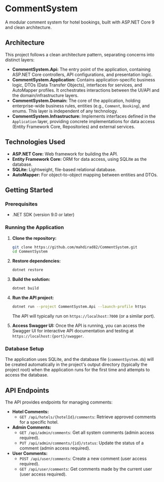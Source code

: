 # CommentSystem

A modular comment system for hotel bookings, built with ASP.NET Core 9 and clean architecture.

## Architecture

This project follows a clean architecture pattern, separating concerns into distinct layers:

*   **CommentSystem.Api:** The entry point of the application, containing ASP.NET Core controllers, API configurations, and presentation logic.
*   **CommentSystem.Application:** Contains application-specific business logic, DTOs (Data Transfer Objects), interfaces for services, and AutoMapper profiles. It orchestrates interactions between the UI/API and the domain/infrastructure layers.
*   **CommentSystem.Domain:** The core of the application, holding enterprise-wide business rules, entities (e.g., `Comment`, `Booking`), and enums. This layer is independent of any technology.
*   **CommentSystem.Infrastructure:** Implements interfaces defined in the `Application` layer, providing concrete implementations for data access (Entity Framework Core, Repositories) and external services.

## Technologies Used

*   **ASP.NET Core:** Web framework for building the API.
*   **Entity Framework Core:** ORM for data access, using SQLite as the database.
*   **SQLite:** Lightweight, file-based relational database.
*   **AutoMapper:** For object-to-object mapping between entities and DTOs.

## Getting Started

### Prerequisites

*   .NET SDK (version 9.0 or later)

### Running the Application

1.  **Clone the repository:**
    ```bash
    git clone https://github.com/mahdirad82/CommentSystem.git
    cd CommentSystem
    ```
2.  **Restore dependencies:**
    ```bash
    dotnet restore
    ```
3.  **Build the solution:**
    ```bash
    dotnet build
    ```
4.  **Run the API project:**
    ```bash
    dotnet run --project CommentSystem.Api --launch-profile https
    ```

    The API will typically run on `https://localhost:7000` (or a similar port).

5.  **Access Swagger UI:**
    Once the API is running, you can access the Swagger UI for interactive API documentation and testing at `https://localhost:{port}/swagger`.

### Database Setup

The application uses SQLite, and the database file (`commentSystem.db`) will be created automatically in the project's output directory (typically the project root) when the application runs for the first time and attempts to access the database.

## API Endpoints

The API provides endpoints for managing comments:

*   **Hotel Comments:**
    *   `GET /api/hotels/{hotelId}/comments`: Retrieve approved comments for a specific hotel.
*   **Admin Comments:**
    *   `GET /api/admin/comments`: Get all system comments (admin access required).
    *   `PUT /api/admin/comments/{id}/status`: Update the status of a comment (admin access required).
*   **User Comments:**
    *   `POST /api/user/comments`: Create a new comment (user access required).
    *   `GET /api/user/comments`: Get comments made by the current user (user access required).

